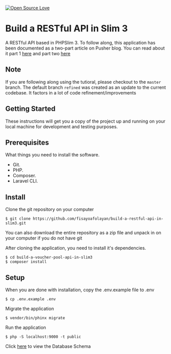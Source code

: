 [![Open Source Love](https://badges.frapsoft.com/os/v1/open-source.svg?v=103)](https://github.com/ellerbrock/open-source-badges/)


# Build a RESTful API in Slim 3
A RESTful API based in PHPSlim 3. To follow along, this application has been documented as a two-part article on Pusher blog. You can read about it part 1 [here](https://pusher.com/tutorials/rest-api-slim-part-1) and part two [here](https://pusher.com/tutorials/rest-api-slim-part-2)

## Note

If you are following along using the tutioral, please checkout to the `master` branch. The default branch `refined` was created as an update to the current codebase. It factors in a lot of code refinement/improvements

## Getting Started
These instructions will get you a copy of the project up and running on your local machine for development and testing purposes.

## Prerequisites
What things you need to install the software.

- Git.
- PHP.
- Composer.
- Laravel CLI.


## Install
Clone the git repository on your computer
```
$ git clone https://github.com/fisayoafolayan/build-a-restful-api-in-slim3.git
```
You can also download the entire repository as a zip file and unpack in on your computer if you do not have git

After cloning the application, you need to install it's dependencies.
```
$ cd build-a-voucher-pool-api-in-slim3
$ composer install
```
## Setup
When you are done with installation, copy the .env.example file to .env
```
$ cp .env.example .env
```
Migrate the application
```
$ vendor/bin/phinx migrate
``` 
Run the application
```
$ php -S localhost:9000 -t public
```

Click [here](https://www.figma.com/file/MRNeeuJIH6Gsgkw8mGp4YVtY/Database-Schema?node-id=0%3A1) to view the Database Schema
